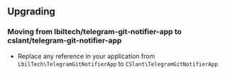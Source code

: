 ## Upgrading

### Moving from lbiltech/telegram-git-notifier-app to cslant/telegram-git-notifier-app

- Replace any reference in your application from `LbilTech\TelegramGitNotifierApp` to `CSlant\TelegramGitNotifierApp`
